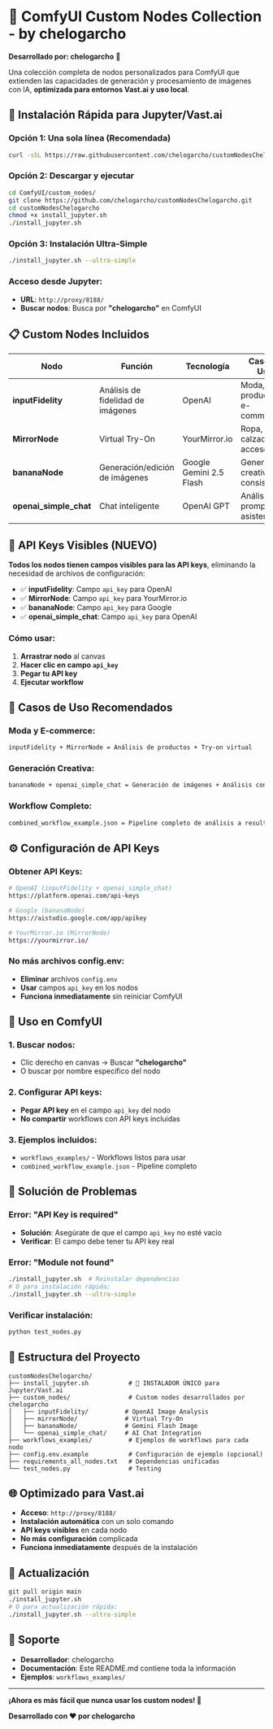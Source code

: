 # 🚀 ComfyUI Custom Nodes Collection - by chelogarcho

**Desarrollado por: chelogarcho** 🎨

Una colección completa de nodos personalizados para ComfyUI que extienden las capacidades de generación y procesamiento de imágenes con IA, **optimizada para entornos Vast.ai y uso local**.

## 🌟 **Instalación Rápida para Jupyter/Vast.ai**

### **Opción 1: Una sola línea (Recomendada)**
```bash
curl -sSL https://raw.githubusercontent.com/chelogarcho/customNodesChelogarcho/main/install_jupyter.sh | bash
```

### **Opción 2: Descargar y ejecutar**
```bash
cd ComfyUI/custom_nodes/
git clone https://github.com/chelogarcho/customNodesChelogarcho.git
cd customNodesChelogarcho
chmod +x install_jupyter.sh
./install_jupyter.sh
```

### **Opción 3: Instalación Ultra-Simple**
```bash
./install_jupyter.sh --ultra-simple
```

### **Acceso desde Jupyter:**
- **URL**: `http://proxy/8188/`
- **Buscar nodos**: Busca por **"chelogarcho"** en ComfyUI

## 📋 **Custom Nodes Incluidos**

| Nodo | Función | Tecnología | Caso de Uso |
|------|---------|------------|--------------|
| **inputFidelity** | Análisis de fidelidad de imágenes | OpenAI | Moda, productos, e-commerce |
| **MirrorNode** | Virtual Try-On | YourMirror.io | Ropa, calzado, accesorios |
| **bananaNode** | Generación/edición de imágenes | Google Gemini 2.5 Flash | Generación creativa, consistencia |
| **openai_simple_chat** | Chat inteligente | OpenAI GPT | Análisis, prompts, asistencia |

## 🔑 **API Keys Visibles (NUEVO)**

**Todos los nodos tienen campos visibles para las API keys**, eliminando la necesidad de archivos de configuración:

- ✅ **inputFidelity**: Campo `api_key` para OpenAI
- ✅ **MirrorNode**: Campo `api_key` para YourMirror.io  
- ✅ **bananaNode**: Campo `api_key` para Google
- ✅ **openai_simple_chat**: Campo `api_key` para OpenAI

### **Cómo usar:**
1. **Arrastrar nodo** al canvas
2. **Hacer clic en campo `api_key`**
3. **Pegar tu API key**
4. **Ejecutar workflow**

## 🎯 **Casos de Uso Recomendados**

### **Moda y E-commerce:**
```bash
inputFidelity + MirrorNode = Análisis de productos + Try-on virtual
```

### **Generación Creativa:**
```bash
bananaNode + openai_simple_chat = Generación de imágenes + Análisis con IA
```

### **Workflow Completo:**
```bash
combined_workflow_example.json = Pipeline completo de análisis a resultado final
```

## ⚙️ **Configuración de API Keys**

### **Obtener API Keys:**
```bash
# OpenAI (inputFidelity + openai_simple_chat)
https://platform.openai.com/api-keys

# Google (bananaNode)
https://aistudio.google.com/app/apikey

# YourMirror.io (MirrorNode)
https://yourmirror.io/
```

### **No más archivos config.env:**
- **Eliminar** archivos `config.env`
- **Usar** campos `api_key` en los nodos
- **Funciona inmediatamente** sin reiniciar ComfyUI

## 🔧 **Uso en ComfyUI**

### **1. Buscar nodos:**
- Clic derecho en canvas → Buscar **"chelogarcho"**
- O buscar por nombre específico del nodo

### **2. Configurar API keys:**
- **Pegar API key** en el campo `api_key` del nodo
- **No compartir** workflows con API keys incluidas

### **3. Ejemplos incluidos:**
- `workflows_examples/` - Workflows listos para usar
- `combined_workflow_example.json` - Pipeline completo

## 🐛 **Solución de Problemas**

### **Error: "API Key is required"**
- **Solución**: Asegúrate de que el campo `api_key` no esté vacío
- **Verificar**: El campo debe tener tu API key real

### **Error: "Module not found"**
```bash
./install_jupyter.sh  # Reinstalar dependencias
# O para instalación rápida:
./install_jupyter.sh --ultra-simple
```

### **Verificar instalación:**
```bash
python test_nodes.py
```

## 📁 **Estructura del Proyecto**

```
customNodesChelogarcho/
├── install_jupyter.sh           # 🚀 INSTALADOR ÚNICO para Jupyter/Vast.ai
├── custom_nodes/                # Custom nodes desarrollados por chelogarcho
│   ├── inputFidelity/          # OpenAI Image Analysis
│   ├── mirrorNode/             # Virtual Try-On
│   ├── bananaNode/             # Gemini Flash Image
│   └── openai_simple_chat/     # AI Chat Integration
├── workflows_examples/          # Ejemplos de workflows para cada nodo
├── config.env.example           # Configuración de ejemplo (opcional)
├── requirements_all_nodes.txt   # Dependencias unificadas
└── test_nodes.py                # Testing
```

## 🌐 **Optimizado para Vast.ai**

- **Acceso**: `http://proxy/8188/`
- **Instalación automática** con un solo comando
- **API keys visibles** en cada nodo
- **No más configuración** complicada
- **Funciona inmediatamente** después de la instalación

## 🔄 **Actualización**

```bash
git pull origin main
./install_jupyter.sh
# O para actualización rápida:
./install_jupyter.sh --ultra-simple
```

## 🤝 **Soporte**

- **Desarrollador**: chelogarcho
- **Documentación**: Este README.md contiene toda la información
- **Ejemplos**: `workflows_examples/`

---

**¡Ahora es más fácil que nunca usar los custom nodes! 🚀**

**Desarrollado con ❤️ por chelogarcho**

